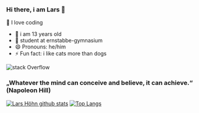 ### Hi there, i am Lars 👋

🔭 I love coding
- 🌱 i am 13 years old
- 👯 student at ernstabbe-gymnasium
- 😄 Pronouns: he/him
- ⚡ Fun fact: i like cats more than dogs


![stack Overflow](https://c.tenor.com/b3oUwj1NnO8AAAAC/cat-cute-cat.gif)
### „Whatever the mind can conceive and believe, it can achieve.“ (Napoleon Hill)
[![Lars Höhn github stats](https://github-readme-stats.vercel.app/api?username=fmAcvg&count_private=true&show_icons=true&theme=radical&hide_rank=false)](https://github.com/anuraghazra/github-readme-stats)
[![Top Langs](https://github-readme-stats.vercel.app/api/top-langs/?username=fmAcvg)](https://github.com/anuraghazra/github-readme-stats)
